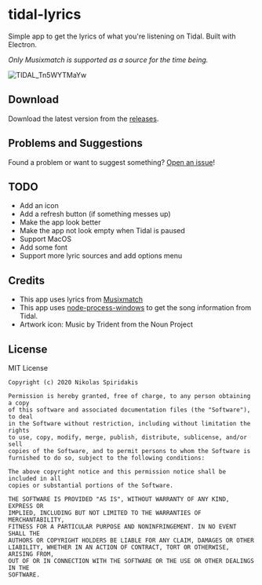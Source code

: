 # tidal-lyrics
Simple app to get the lyrics of what you're listening on Tidal. Built with Electron.

*Only Musixmatch is supported as a source for the time being.*

![TIDAL_Tn5WYTMaYw](https://user-images.githubusercontent.com/30593419/92815093-92cce180-f3cc-11ea-8960-76bf60fd9f34.png)

## Download
Download the latest version from the [releases](https://github.com/1nikolas/tidal-lyrics/releases).

## Problems and Suggestions
Found a problem or want to suggest something? [Open an issue](https://github.com/1nikolas/tidal-lyrics/issues)!

## TODO
- Add an icon
- Add a refresh button (if something messes up)
- Make the app look better
- Make the app not look empty when Tidal is paused
- Support MacOS
- Add some font
- Support more lyric sources and add options menu

## Credits
- This app uses lyrics from [Musixmatch](https://www.musixmatch.com/)
- This app uses [node-process-windows](https://github.com/bryphe/node-process-windows) to get the song information from Tidal.
- Artwork icon: Music by Trident from the Noun Project

## License
MIT License

```
Copyright (c) 2020 Nikolas Spiridakis

Permission is hereby granted, free of charge, to any person obtaining a copy
of this software and associated documentation files (the "Software"), to deal
in the Software without restriction, including without limitation the rights
to use, copy, modify, merge, publish, distribute, sublicense, and/or sell
copies of the Software, and to permit persons to whom the Software is
furnished to do so, subject to the following conditions:

The above copyright notice and this permission notice shall be included in all
copies or substantial portions of the Software.

THE SOFTWARE IS PROVIDED "AS IS", WITHOUT WARRANTY OF ANY KIND, EXPRESS OR
IMPLIED, INCLUDING BUT NOT LIMITED TO THE WARRANTIES OF MERCHANTABILITY,
FITNESS FOR A PARTICULAR PURPOSE AND NONINFRINGEMENT. IN NO EVENT SHALL THE
AUTHORS OR COPYRIGHT HOLDERS BE LIABLE FOR ANY CLAIM, DAMAGES OR OTHER
LIABILITY, WHETHER IN AN ACTION OF CONTRACT, TORT OR OTHERWISE, ARISING FROM,
OUT OF OR IN CONNECTION WITH THE SOFTWARE OR THE USE OR OTHER DEALINGS IN THE
SOFTWARE.
```
